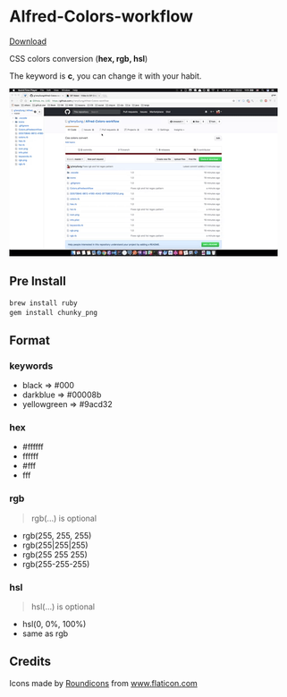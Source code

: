 # Alfred-Colors-workflow

[Download](https://github.com/g1eny0ung/Alfred-Colors-workflow/raw/master/dist/Colors.alfredworkflow)

CSS colors conversion (**hex, rgb, hsl**)

The keyword is **c**, you can change it with your habit.

![demo](demo.gif)

## Pre Install

```sh
brew install ruby
gem install chunky_png
```

## Format

### keywords

* black => #000
* darkblue => #00008b
* yellowgreen => #9acd32

### hex

* #ffffff
* ffffff
* #fff
* fff

### rgb

> rgb(...) is optional

* rgb(255, 255, 255)
* rgb(255|255|255)
* rgb(255 255 255)
* rgb(255-255-255)

### hsl

> hsl(...) is optional

* hsl(0, 0%, 100%)
* same as rgb

## Credits

<div>Icons made by <a href="https://www.flaticon.com/authors/roundicons" title="Roundicons">Roundicons</a> from <a href="https://www.flaticon.com/" title="Flaticon">www.flaticon.com</a></div>
